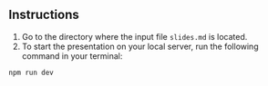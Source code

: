 ## Instructions

1. Go to the directory where the input file `slides.md` is located.
2. To start the presentation on your local server, run the following command in your terminal:

```shell
npm run dev
```